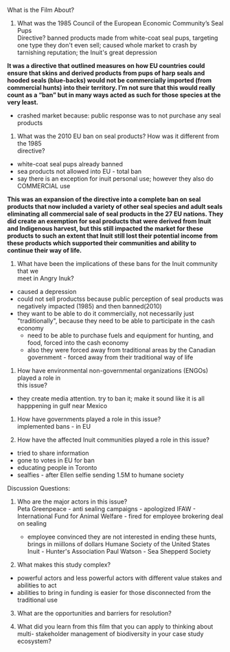 What is the Film About?  
1. What was the 1985 Council of the European Economic Community’s Seal Pups  
Directive?
banned products made from white-coat seal pups, targeting one type they don't even sell; caused whole market to crash by tarnishing reputation; the Inuit's great depression


**It was a directive that outlined measures on how EU countries could ensure that skins and derived products from pups of harp seals and hooded seals (blue-backs) would not be commercially imported (from commercial hunts) into their territory. I’m not sure that this would really count as a “ban” but in many ways acted as such for those species at the very least.**

- crashed market because: public response was to not purchase any seal products


1. What was the 2010 EU ban on seal products? How was it different from the 1985  
directive?  
- white-coat seal pups already banned
- sea products not allowed into EU - total ban
- say there is an exception for inuit personal use; however they also do COMMERCIAL use 

**This was an expansion of the directive into a complete ban on seal products that now included a variety of other seal species and adult seals eliminating all commercial sale of seal products in the 27 EU nations. They did create an exemption for seal products that were derived from Inuit and Indigenous harvest, but this still impacted the market for these products to such an extent that Inuit still lost their potential income from these products which supported their communities and ability to continue their way of life.**

1. What have been the implications of these bans for the Inuit community that we  
meet in Angry Inuk?  
- caused a depression
- could not sell productss because public perception of seal products was negatively impacted (1985) and then banned(2010)
- they want to be able to do it commercially, not necessarily just "traditionally", because they need to be able to participate in the cash economy
	- need to be able to purchase fuels and equipment for hunting, and food, forced into the cash economy
	- also they were forced away from traditional areas by the Canadian government - forced away from their traditional way of life

1. How have environmental non-governmental organizations (ENGOs) played a role in  
this issue?  
- they create media attention. try to ban it; make it sound like it is all happpening in gulf near Mexico

1. How have governments played a role in this issue?  
 implemented bans - in EU

2. How have the affected Inuit communities played a role in this issue?  
- tried to share information
- gone to votes in EU for ban
- educating people in Toronto
- sealfies - after Ellen selfie sending 1.5M to humane society


Discussion Questions:  
1. Who are the major actors in this issue?  
Peta
Greenpeace - anti sealing campaigns - apologized
IFAW - International Fund for Animal Welfare - fired for employee brokering deal on sealing
	- employee convinced they are not interested in ending these hunts, brings in miillons of dollars
Humane Society of the United States
Inuit - Hunter's Association
Paul Watson  - Sea Shepperd Society

1. What makes this study complex?  
- powerful actors and less powerful actors with different value stakes and abilities to act
- abilities to bring in funding is easier for those disconnected from the traditional use

3. What are the opportunities and barriers for resolution?  

4. What did you learn from this film that you can apply to thinking about multi- stakeholder management of biodiversity in your case study ecosystem?